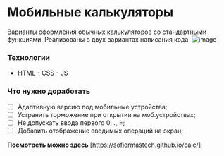 # Мобильные калькуляторы
Варианты оформления обычных калькуляторов со стандартными функциями. Реализованы в двух вариантах написания кода.
![image](https://github.com/SofiermasTech/calc/assets/112267778/09e6f732-08c7-4133-a66b-c75225896978)

### Технологии
- HTML   - CSS   - JS

### Что нужно доработать
- [ ] Адаптивную версию под мобильные устройства;
- [ ] Устранить торможение при открытии на моб.устройствах;
- [ ] Не допускать ввода первого 0, ., =;
- [ ] Добавить отображение вводимых операций на экран;

**Посмотреть можно здесь** [https://sofiermastech.github.io/calc/]
